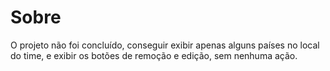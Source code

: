 # Sobre

O projeto não foi concluído, conseguir exibir apenas alguns países no local do time, e exibir os botões de remoção e edição, sem nenhuma ação.